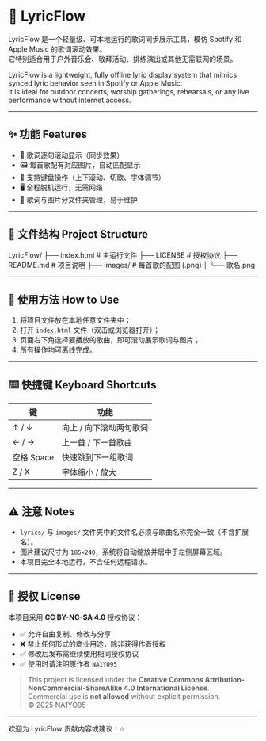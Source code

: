 # 🎵 LyricFlow

LyricFlow 是一个轻量级、可本地运行的歌词同步展示工具，模仿 Spotify 和 Apple Music 的歌词滚动效果。  
它特别适合用于户外音乐会、敬拜活动、排练演出或其他无需联网的场景。

LyricFlow is a lightweight, fully offline lyric display system that mimics synced lyric behavior seen in Spotify or Apple Music.  
It is ideal for outdoor concerts, worship gatherings, rehearsals, or any live performance without internet access.

---

## ✨ 功能 Features

- 🎤 歌词逐句滚动显示（同步效果）
- 🖼️ 每首歌配有对应图片，自动匹配显示
- 🎹 支持键盘操作（上下滚动、切歌、字体调节）
- 🖥️ 全程脱机运行，无需网络
- 📁 歌词与图片分文件夹管理，易于维护

---

## 📂 文件结构 Project Structure

LyricFlow/
├── index.html # 主运行文件
├── LICENSE # 授权协议
├── README.md # 项目说明
├── images/ # 每首歌的配图 (.png)
│ └── 歌名.png


---

## 🚀 使用方法 How to Use

1. 将项目文件放在本地任意文件夹中；
2. 打开 `index.html` 文件（双击或浏览器打开）；
3. 页面右下角选择要播放的歌曲，即可滚动展示歌词与图片；
4. 所有操作均可离线完成。

---

## ⌨️ 快捷键 Keyboard Shortcuts

| 键 | 功能 |
|----|------|
| ↑ / ↓ | 向上 / 向下滚动两句歌词 |
| ← / → | 上一首 / 下一首歌曲 |
| 空格 Space | 快速跳到下一组歌词 |
| Z / X | 字体缩小 / 放大 |

---

## ⚠️ 注意 Notes

- `lyrics/` 与 `images/` 文件夹中的文件名必须与歌曲名称完全一致（不含扩展名）。
- 图片建议尺寸为 `185×240`，系统将自动缩放并居中于左侧屏幕区域。
- 本项目完全本地运行，不含任何远程请求。

---

## 📄 授权 License

本项目采用 **CC BY-NC-SA 4.0** 授权协议：

- ✅ 允许自由复制、修改与分享
- ❌ 禁止任何形式的商业用途，除非获得作者授权
- ✅ 修改后发布需继续使用相同授权协议
- ✅ 使用时请注明原作者 `NA1YO95`

> This project is licensed under the **Creative Commons Attribution-NonCommercial-ShareAlike 4.0 International License**.  
> Commercial use is **not allowed** without explicit permission.  
> © 2025 NA1YO95

---

欢迎为 LyricFlow 贡献内容或建议！🎶
